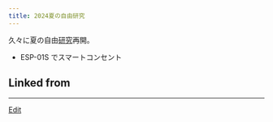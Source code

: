 ```yaml
---
title: 2024夏の自由研究
---
```

久々に夏の自由[研究](/研究)再開。

- ESP-01S でスマートコンセント

## Linked from
----

[Edit](https://github.com/vitroid/vitroid.github.io/edit/master/MD/2024夏の自由研究.md)

